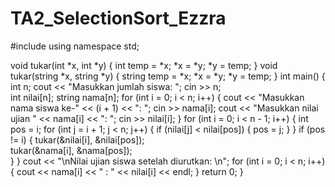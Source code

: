 # TA2_SelectionSort_Ezzra
#include <iostream>
using namespace std;

void tukar(int *x, int *y) {
    int temp = *x;
    *x = *y;
    *y = temp;
}
void tukar(string *x, string *y) {
    string temp = *x;
    *x = *y;
    *y = temp;
}
int main() {
    int n;
    cout << "Masukkan jumlah siswa: ";
    cin >> n;    
    int nilai[n];
    string nama[n];
    for (int i = 0; i < n; i++) {
        cout << "Masukkan nama siswa ke-" << (i + 1) << ": ";
        cin >> nama[i];
        cout << "Masukkan nilai ujian " << nama[i] << ": ";
        cin >> nilai[i]; }
    for (int i = 0; i < n - 1; i++) {
        int pos = i;
        for (int j = i + 1; j < n; j++) {
            if (nilai[j] < nilai[pos]) { 
                pos = j;
            }
        }
        if (pos != i) {
            tukar(&nilai[i], &nilai[pos]);   
            tukar(&nama[i], &nama[pos]);      
        }
    }
    cout << "\nNilai ujian siswa setelah diurutkan: \n";
    for (int i = 0; i < n; i++) {
        cout << nama[i] << " : " << nilai[i] << endl;
    }
    return 0;
}
